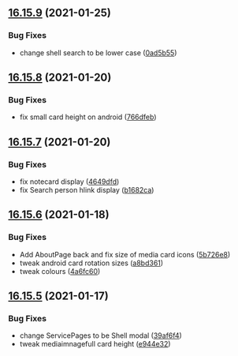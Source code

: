 ## [16.15.9](https://github.com/phandcock/GrampsView/compare/v16.15.8...v16.15.9) (2021-01-25)


### Bug Fixes

* change shell search to be lower case ([0ad5b55](https://github.com/phandcock/GrampsView/commit/0ad5b55af5fcf89406cb0d7066b0d9641161f4a8))



## [16.15.8](https://github.com/phandcock/GrampsView/compare/v16.15.7...v16.15.8) (2021-01-20)


### Bug Fixes

* fix small card height on android ([766dfeb](https://github.com/phandcock/GrampsView/commit/766dfebfb3f23870f2d9022debfcfed7cad57764))



## [16.15.7](https://github.com/phandcock/GrampsView/compare/v16.15.6...v16.15.7) (2021-01-20)


### Bug Fixes

* fix notecard display ([4649dfd](https://github.com/phandcock/GrampsView/commit/4649dfd7c6324a679f267ea8a01cf89f07fa7e79))
* fix Search person hlink display ([b1682ca](https://github.com/phandcock/GrampsView/commit/b1682ca17f91f580ee3266cfd73f08e1c25eb116))



## [16.15.6](https://github.com/phandcock/GrampsView/compare/v16.15.5...v16.15.6) (2021-01-18)


### Bug Fixes

* Add AboutPage back and fix size of media card icons ([5b726e8](https://github.com/phandcock/GrampsView/commit/5b726e8ecbd1d40ae8109c85df5fd004516e70a2))
* tweak android card rotation sizes ([a8bd361](https://github.com/phandcock/GrampsView/commit/a8bd361c5d217af8a32c6ab34fd7c1b9ea32fea5))
* tweak colours ([4a6fc60](https://github.com/phandcock/GrampsView/commit/4a6fc6080220c507d6355971279963d4bc9f5683))



## [16.15.5](https://github.com/phandcock/GrampsView/compare/v16.15.4...v16.15.5) (2021-01-17)


### Bug Fixes

* change ServicePages to be Shell modal ([39af6f4](https://github.com/phandcock/GrampsView/commit/39af6f42bfa1858f2f13ec4c2bdffd1ba44a80c3))
* tweak mediaimnagefull card height ([e944e32](https://github.com/phandcock/GrampsView/commit/e944e32847d010c6df5a58c2a30c1bbf5fab75cb))



